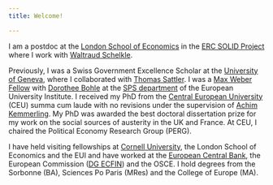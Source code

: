 ```yaml
---
title: Welcome!

---
```


I am a postdoc at the [London School of Economics](https://www.lse.ac.uk/european-institute) in the [ERC SOLID Project](https://www.lse.ac.uk/european-institute/research/SOLID) where I work with [Waltraud Schelkle](https://www.lse.ac.uk/european-institute/people/Schelkle-Waltraud). 

Previously, I was a Swiss Government Excellence Scholar at the [University of Geneva](https://www.unige.ch/sciences-societe/speri/), where I collaborated with [Thomas Sattler](http://www.thomassattler.org). I was a [Max Weber Fellow](https://www.eui.eu/ProgrammesAndFellowships/MaxWeberProgramme) with [Dorothee Bohle](https://www.eui.eu/DepartmentsAndCentres/PoliticalAndSocialSciences/People/Professors/Bohle) at the [SPS department](https://www.eui.eu/DepartmentsAndCentres/PoliticalAndSocialSciences) of the European University Institute. I received my PhD from the [Central European University](https://www.ceu.edu) (CEU) summa cum laude with no revisions under the supervision of [Achim Kemmerling](https://achimkemmerling.wordpress.com). My PhD was awarded the best doctoral dissertation prize for my work on the social sources of austerity in the UK and France. At CEU, I chaired the Political Economy Research Group (PERG). 

I have held visiting fellowships at [Cornell University](https://government.cornell.edu), the London School of Economics and the EUI and have worked at the [European Central Bank](https://www.ecb.europa.eu/home/html/index.en.html), the European Commission ([DG ECFIN](https://ec.europa.eu/info/departments/economic-and-financial-affairs)) and the OSCE. I hold degrees from the Sorbonne (BA), Sciences Po Paris (MRes) and the College of Europe (MA).